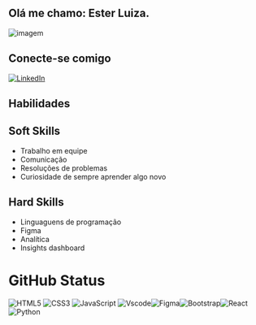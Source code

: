 ## Olá me chamo: Ester Luiza.

![imagem](https://media.licdn.com/dms/image/v2/D4D08AQHYX8mHPuSXBg/croft-frontend-shrinkToFit1024/croft-frontend-shrinkToFit1024/0/1639511743714?e=2147483647&v=beta&t=FlpnErLMBvcPfa_KaPCDCEuqNOote5-ul1od73KCqWA)


## Conecte-se comigo
[![LinkedIn](https://img.shields.io/badge/LinkedIn-0077B5?style=for-the-badge&logo=linkedin&logoColor=white)](https://www.linkedin.com/in/ester-luiza-731a6a248//)

## Habilidades                                                
##  Soft Skills
- Trabalho em equipe
- Comunicação
- Resoluções de problemas
- Curiosidade de sempre aprender algo novo

## Hard Skills
- Linguaguens de programação
- Figma
- Analítica
- Insights dashboard

# GitHub Status


![HTML5](https://img.shields.io/badge/HTML5-E34F26?style=for-the-badge&logo=html5&logoColor=white)
![CSS3](https://img.shields.io/badge/CSS3-1572B6?style=for-the-badge&logo=css3&logoColor=white)
![JavaScript](https://img.shields.io/badge/JavaScript-F7DF1E?style=for-the-badge&logo=javascript&logoColor=black)
![Vscode](https://img.shields.io/badge/Vscode-007ACC?style=for-the-badge&logo=visual-studio-code&logoColor=white)![Figma](https://img.shields.io/badge/Figma-696969?style=for-the-badge&logo=figma&logoColor=figma)![Bootstrap](https://img.shields.io/badge/-boostrap-0D1117?style=for-the-badge&logo=bootstrap&labelColor=0D1117)![React](https://img.shields.io/badge/React-20232A?style=for-the-badge&logo=react&logoColor=61DAFB)![Python](https://img.shields.io/badge/python-3670A0?style=for-the-badge&logo=python&logoColor=ffdd54)

##
